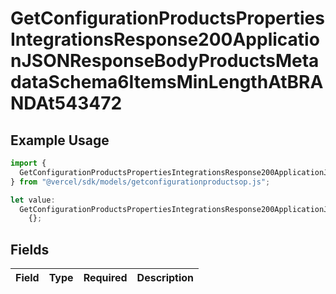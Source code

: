 # GetConfigurationProductsPropertiesIntegrationsResponse200ApplicationJSONResponseBodyProductsMetadataSchema6ItemsMinLengthAtBRANDAt543472

## Example Usage

```typescript
import {
  GetConfigurationProductsPropertiesIntegrationsResponse200ApplicationJSONResponseBodyProductsMetadataSchema6ItemsMinLengthAtBRANDAt543472,
} from "@vercel/sdk/models/getconfigurationproductsop.js";

let value:
  GetConfigurationProductsPropertiesIntegrationsResponse200ApplicationJSONResponseBodyProductsMetadataSchema6ItemsMinLengthAtBRANDAt543472 =
    {};
```

## Fields

| Field       | Type        | Required    | Description |
| ----------- | ----------- | ----------- | ----------- |